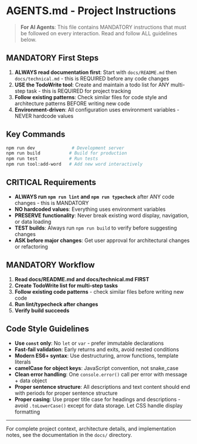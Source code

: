 # AGENTS.md - Project Instructions

> **For AI Agents**: This file contains MANDATORY instructions that must be followed on every interaction. Read and follow ALL guidelines below.

## MANDATORY First Steps

1. **ALWAYS read documentation first**: Start with `docs/README.md` then `docs/technical.md` - this is REQUIRED before any code changes
2. **USE the TodoWrite tool**: Create and maintain a todo list for ANY multi-step task - this is REQUIRED for project tracking
3. **Follow existing patterns**: Check similar files for code style and architecture patterns BEFORE writing new code
4. **Environment-driven**: All configuration uses environment variables - NEVER hardcode values

## Key Commands

```bash
npm run dev              # Development server
npm run build           # Build for production
npm run test            # Run tests
npm run tool:add-word   # Add new word interactively
```

## CRITICAL Requirements

- **ALWAYS run `npm run lint` and `npm run typecheck`** after ANY code changes - this is MANDATORY
- **NO hardcoded values**: Everything uses environment variables
- **PRESERVE functionality**: Never break existing word display, navigation, or data loading
- **TEST builds**: Always run `npm run build` to verify before suggesting changes
- **ASK before major changes**: Get user approval for architectural changes or refactoring

## MANDATORY Workflow

1. **Read docs/README.md and docs/technical.md FIRST**
2. **Create TodoWrite list for multi-step tasks**
3. **Follow existing code patterns** - check similar files before writing new code
4. **Run lint/typecheck after changes**
5. **Verify build succeeds**

## Code Style Guidelines

- **Use `const` only**: No `let` or `var` - prefer immutable declarations
- **Fast-fail validation**: Early returns and exits, avoid nested conditions
- **Modern ES6+ syntax**: Use destructuring, arrow functions, template literals
- **camelCase for object keys**: JavaScript convention, not snake_case
- **Clean error handling**: One `console.error()` call per error with message + data object
- **Proper sentence structure**: All descriptions and text content should end with periods for proper sentence structure
- **Proper casing**: Use proper title case for headings and descriptions - avoid `.toLowerCase()` except for data storage. Let CSS handle display formatting

---

For complete project context, architecture details, and implementation notes, see the documentation in the `docs/` directory.